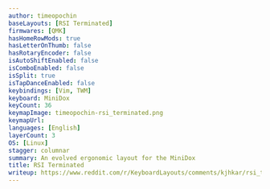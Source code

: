 ```yaml
---
author: timeopochin
baseLayouts: [RSI Terminated]
firmwares: [QMK]
hasHomeRowMods: true
hasLetterOnThumb: false
hasRotaryEncoder: false
isAutoShiftEnabled: false
isComboEnabled: false
isSplit: true
isTapDanceEnabled: false
keybindings: [Vim, TWM]
keyboard: MiniDox
keyCount: 36
keymapImage: timeopochin-rsi_terminated.png
keymapUrl:
languages: [English]
layerCount: 3
OS: [Linux]
stagger: columnar
summary: An evolved ergonomic layout for the MiniDox
title: RSI Terminated
writeup: https://www.reddit.com/r/KeyboardLayouts/comments/kjhkar/rsi_terminated_an_evolved_ergonogic_layout_for/
---
```

